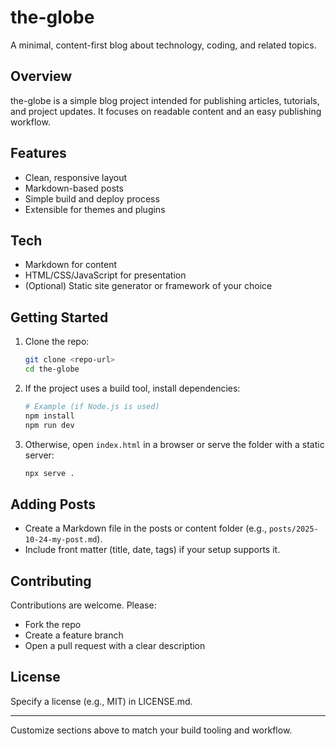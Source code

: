 # the-globe

A minimal, content-first blog about technology, coding, and related topics.

## Overview

the-globe is a simple blog project intended for publishing articles, tutorials, and project updates. It focuses on readable content and an easy publishing workflow.

## Features

- Clean, responsive layout
- Markdown-based posts
- Simple build and deploy process
- Extensible for themes and plugins

## Tech

- Markdown for content
- HTML/CSS/JavaScript for presentation
- (Optional) Static site generator or framework of your choice

## Getting Started

1. Clone the repo:
   ```bash
   git clone <repo-url>
   cd the-globe
   ```
2. If the project uses a build tool, install dependencies:
   ```bash
   # Example (if Node.js is used)
   npm install
   npm run dev
   ```
3. Otherwise, open `index.html` in a browser or serve the folder with a static server:
   ```bash
   npx serve .
   ```

## Adding Posts

- Create a Markdown file in the posts or content folder (e.g., `posts/2025-10-24-my-post.md`).
- Include front matter (title, date, tags) if your setup supports it.

## Contributing

Contributions are welcome. Please:

- Fork the repo
- Create a feature branch
- Open a pull request with a clear description

## License

Specify a license (e.g., MIT) in LICENSE.md.

---

Customize sections above to match your build tooling and workflow.
